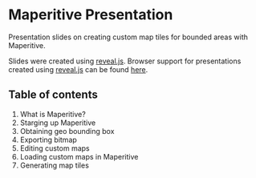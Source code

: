 Maperitive Presentation
=======================

Presentation slides on creating custom map tiles for bounded areas with Maperitive.

Slides were created using [reveal.js](https://github.com/hakimel/reveal.js "reveal.js on Github"). Browser support for presentations created using [reveal.js](https://github.com/hakimel/reveal.js "reveal.js on Github") can be found [here](https://github.com/hakimel/reveal.js/wiki/Browser-Support "reveal.js browser support").


Table of contents
-----------------

1. What is Maperitive?
2. Starging up Maperitive
3. Obtaining geo bounding box
4. Exporting bitmap
5. Editing custom maps
6. Loading custom maps in Maperitive
7. Generating map tiles